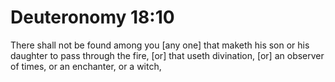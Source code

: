 # Deuteronomy 18:10

There shall not be found among you [any one] that maketh his son or his daughter to pass through the fire, [or] that useth divination, [or] an observer of times, or an enchanter, or a witch,